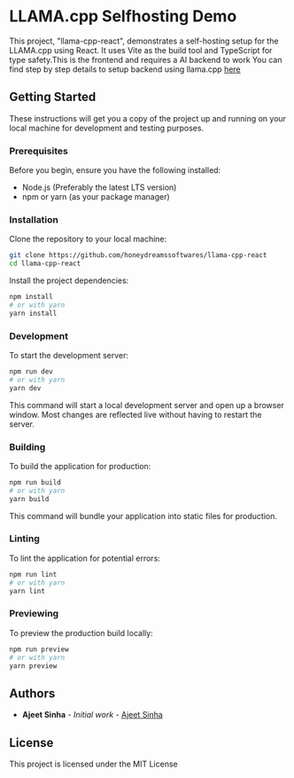 # LLAMA.cpp Selfhosting Demo

This project, "llama-cpp-react", demonstrates a self-hosting setup for the LLAMA.cpp using React. It uses Vite as the build tool and TypeScript for type safety.This is the frontend and requires a AI backend to work 
You can find step by step details to setup backend using llama.cpp [here](https://blog.defaultcoder.com/hosting-ai-model-mistral-7b-on-linux-without-gpu-and-query-from-react-component)

## Getting Started

These instructions will get you a copy of the project up and running on your local machine for development and testing purposes.

### Prerequisites

Before you begin, ensure you have the following installed:
- Node.js (Preferably the latest LTS version)
- npm or yarn (as your package manager)

### Installation

Clone the repository to your local machine:

```bash
git clone https://github.com/honeydreamssoftwares/llama-cpp-react
cd llama-cpp-react
```

Install the project dependencies:

```bash
npm install
# or with yarn
yarn install
```

### Development

To start the development server:

```bash
npm run dev
# or with yarn
yarn dev
```

This command will start a local development server and open up a browser window. Most changes are reflected live without having to restart the server.

### Building

To build the application for production:

```bash
npm run build
# or with yarn
yarn build
```
This command will bundle your application into static files for production.

### Linting

To lint the application for potential errors:

```bash
npm run lint
# or with yarn
yarn lint
```

### Previewing

To preview the production build locally:

```bash
npm run preview
# or with yarn
yarn preview
```


## Authors

- **Ajeet Sinha** - *Initial work* - [Ajeet Sinha](https://twitter.com/og_defaultcoder)


## License

This project is licensed under the MIT License